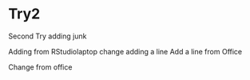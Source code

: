 # Try2
Second Try
adding junk

Adding from RStudiolaptop change
adding a line
Add a line from Office

Change from office
